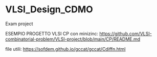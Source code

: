 # VLSI_Design_CDMO
Exam project

ESEMPIO PROGETTO VLSI CP con minizinc:
https://github.com/VLSI-combinatorial-problem/VLSI-project/blob/main/CP/README.md 

file utili: https://sofdem.github.io/gccat/gccat/Cdiffn.html
